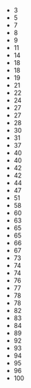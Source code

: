 
* 3
* 5
* 7
* 8
* 9
* 11
* 14
* 18
* 18
* 19
* 21
* 22
* 24
* 27
* 27
* 28
* 30
* 31
* 37
* 40
* 40
* 42
* 42
* 44
* 47
* 51
* 58
* 60
* 63
* 65
* 65
* 66
* 67
* 73
* 74
* 74
* 76
* 77
* 78
* 78
* 82
* 83
* 84
* 89
* 92
* 93
* 94
* 95
* 96
* 100
